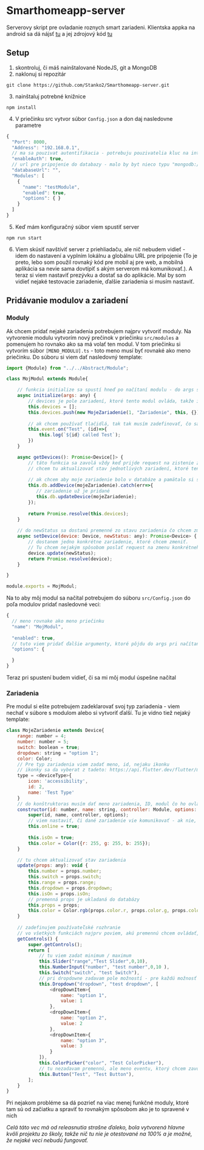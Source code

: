 # Smarthomeapp-server
Serverovy skript pre ovladanie roznych smart zariadeni. Klientska appka na android sa dá nájsť [tu](https://github.com/Stanko2/Smarthomeapp-client/releases) a jej zdrojový kód [tu](https://github.com/Stanko2/Smarthomeapp-client)

## Setup
1. skontroluj, či máš nainštalované NodeJS, git a MongoDB
2. naklonuj si repozitár
 ```
 git clone https://github.com/Stanko2/Smarthomeapp-server.git
 ```
3. nainštaluj potrebné knižnice
```
npm install
```
4. V priečinku src vytvor súbor `Config.json` a don daj nasledovne parametre
```javascript
{
  "Port": 8000,
  "Address": "192.168.0.1",
  // ma sa pouzivat autentifikacia - potrebuju pouzivatelia kluc na interagovanie so zariadeniami
  "enableAuth": true, 
  // url pre pripojenie do databazy - malo by byt nieco typu "mongodb://[meno]:[heslo]@localhost:27017/"
  "databaseUrl": "",
  "Modules": [
    {
      "name": "testModule",
      "enabled": true,
      "options": { }
    }
  ]
}
```
5. Keď mám konfiguračný súbor viem spustiť server
```
npm run start
```
6. Viem skúsiť navštíviť server z priehliadaču, ale nič nebudem vidieť - idem do nastavení a vyplním lokálnu a globálnu URL pre pripojenie (To je preto, lebo som použil rovnaký kód pre mobil aj pre web, a mobilná aplikácia sa nevie sama dovtípiť s akým serverom má komunikovať.). A teraz si viem nastaviť prezývku a dostať sa do aplikácie. Mal by som vidieť nejaké testovacie zariadenie, ďalšie zariadenia si musím nastaviť. 


## Pridávanie modulov a zariadení
### Moduly
Ak chcem pridať nejaké zariadenia potrebujem najprv vytvoriť moduly. Na vytvorenie modulu vytvorím nový prečinok v priečinku `src/modules` a pomenujem ho rovnako ako sa má volať ten modul. V tom priečinku si vytvorím súbor `[MENO_MODULU].ts` - toto meno musí byť rovnaké ako meno priečinku. Do súboru si viem dať nasledovný template:
```javascript
import {Module} from "../../Abstract/Module";

class MojModul extends Module{

    // funkcia initialize sa spustí hneď po načítaní modulu - do args sa dostnu premenne z konfiguracneho suboru
    async initialize(args: any) {
        // devices je pole zariadení, ktoré tento modul ovláda, takže ich tam treba pridať
        this.devices = [];
        this.devices.push(new MojeZariadenie(1, "Zariadenie", this, {}));
        
        // ak chcem používať tlačidlá, tak tak musím zadefinovať, čo sa stane pri ich stlačení pomocou eventov
        this.event.on("Test", (id)=>{
            this.log(`${id} called Test`);
        })
    }

    async getDevices(): Promise<Device[]> {
        // táto funkcia sa zavolá vždy keď prijde request na zistenie zariadení.
        // chcem tu aktualizovať stav jednotlivých zariadení, ktoré tento modul ovláda
        
        // ak chcem aby moje zariadenie bolo v databáze a pamätalo si svoj stav na serveri
        this.db.addDevice(mojeZariadenie).catch(err=>{
           // zariadenie už je pridané
           this.db.updateDevice(mojeZariadenie);
        });
        
        return Promise.resolve(this.devices);
    }
    
    // do newStatus sa dostanú premenné zo stavu zariadenia čo chcem zmeniť - to, že ako sa volajú nastavím pri zariadení
    async setDevice(device: Device, newStatus: any): Promise<Device> {
        // dostanem jedno konkrétne zariadenie, ktoré chcem zmeniť. 
        // Tu chcem nejakým spôsobom poslať request na zmenu konkrétneho zariadenia a potom aktualizovať jeho stav
        device.update(newStatus);
        return Promise.resolve(device);
    }

}

module.exports = MojModul;
```
Na to aby môj modul sa načítal potrebujem do súboru `src/Config.json` do poľa modulov pridať nasledovné veci:
```javascript
{
  // meno rovnake ako meno priečinku
  "name": "MojModul",
  
  "enabled": true,
  // tuto viem pridať ďalšie argumenty, ktoré pôjdu do args pri načítaní
  "options": {

  }
}
```
Teraz pri spustení budem vidieť, či sa mi môj modul úspešne načítal 
### Zariadenia
Pre modul si ešte potrebujem zadeklarovať svoj typ zariadenia - viem nechať v súbore s modulom alebo si vytvoriť ďalší. Tu je vidno tiež nejaký template:
```javascript
class MojeZariadenie extends Device{
    range: number = 4;
    number: number = 5;
    switch: boolean = true;
    dropdown: string = "option 1";
    color: Color;
    // Pre typ zariadenia viem zadať meno, id, nejaku ikonku
    // ikonky sa da vyberat z tadeto: https://api.flutter.dev/flutter/material/Icons-class.html
    type = <deviceType>{
        icon: 'accessibility',
        id: 2,
        name: 'Test Type'
    }
    // do konštruktoras musím dať meno zariadenia, ID, modul čo ho ovláda
    constructor(id: number, name: string, controller: Module, options: any) {
        super(id, name, controller, options);
        // viem nastaviť, či dané zariadenie vie komunikovať - ak nie, tak sa s ním nebude dať interagovať
        this.online = true;
        
        this.isOn = true;
        this.color = Color({r: 255, g: 255, b: 255});
    }

    // tu chcem aktualizovať stav zariadenia
    update(props: any): void {
        this.number = props.number;
        this.switch = props.switch;
        this.range = props.range;
        this.dropdown = props.dropdown;
        this.isOn = props.isOn;
        // premenná props je ukladaná do databázy
        this.props = props;
        this.color = Color.rgb(props.color.r, props.color.g, props.color.b);
    }
    
    // zadefinujem používateľské rozhranie
    // vo všetkých funkciách najprv poviem, akú premennú chcem ovládať, potom nejaký popis čo chcem vidieť v aplikácii
    getControls() {
        super.getControls();
        return [
            // tu viem zadat minimum / maximum
            this.Slider("range","Test Slider",0,10),
            this.NumberInput("number", "test number",0,10 ),
            this.Switch("switch", "test Switch"),
            // pri dropdowne zadavam pole možností - pre každú možnosť viem dať meno, nejakú hodnotu, alebo aj ikonku
            this.Dropdown("dropdown", "test dropdown", [
                <dropDownItem>{
                    name: "option 1",
                    value: 1
                },
                <dropDownItem>{
                    name: "option 2",
                    value: 2
                },
                <dropDownItem>{
                    name: "option 3",
                    value: 3
                }
            ]),
            this.ColorPicker("color", "Test ColorPicker"),
            // tu nezadavam premennú, ale meno eventu, ktorý chcem zavolať na module
            this.Button("Test", "Test Button"),
        ];
    }
}
```

Pri nejakom probléme sa dá pozrieť na viac menej funkčné moduly, ktoré tam sú od začiatku a spraviť to rovnakým spôsobom ako je to spravené v nich

*Celá táto vec má od releasnutia strašne ďaleko, bola vytvorená hlavne kvôli projektu zo školy, takže nič tu nie je otestované na 100% a je možné, že nejaké veci nebudú fungovať.*
